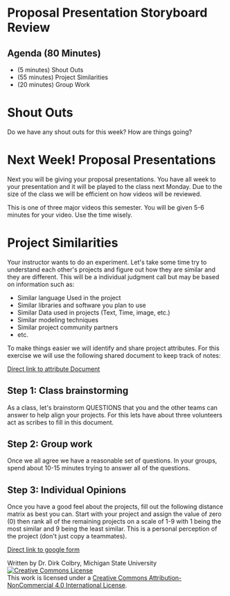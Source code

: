 # Proposal Presentation Storyboard Review

## Agenda (80 Minutes)

- (5 minutes) Shout Outs
- (55 minutes) Project Similarities
- (20 minutes) Group Work

# Shout Outs

Do we have any shout outs for this week?  How are things going?


# Next Week! Proposal Presentations

Next you will be giving your proposal presentations.  You have all week to your presentation and it will be played to the class next Monday.  Due to the size of the class we will be efficient on how videos will be reviewed.

This is one of three major videos this semester.  You will be given 5-6 minutes for your video. Use the time wisely.


# Project Similarities

Your instructor wants to do an experiment.  Let's take some time try to understand each other's projects and figure out how they are similar and they are different. This will be a individual judgment call but may be based on information such as:

- Similar language Used in the project
- Similar libraries and software you plan to use
- Similar Data used in projects (Text, Time, image, etc.)
- Similar modeling techniques
- Similar project community partners
- etc. 

To make things easier we will identify and share project attributes.  For this exercise we will use the following shared document to keep track of notes:

[Direct link to attribute Document](https://docs.google.com/document/d/1PsdWeNWxuksLp5IKmH9L60YdQ-mxDnhs74-sRfQiLqQ/edit)

## Step 1: Class brainstorming
As a class, let's brainstorm QUESTIONS that you and the other teams can answer to help align your projects.  For this lets have about three volunteers act as scribes to fill in this document. 


## Step 2: Group work
Once we all agree we have a reasonable set of questions. In your groups, spend about 10-15 minutes trying to answer all of the questions.  


## Step 3: Individual Opinions
Once you have a good feel about the projects, fill out the following distance matrix as best you can.  Start with your project and assign the value of zero (0) then rank all of the remaining projects on a scale of 1-9 with 1 being the most similar and 9 being the least similar.  This is a personal perception of the project (don't just copy a teammates).  

[Direct link to google form](https://docs.google.com/forms/d/e/1FAIpQLScZYZbuCaOVigWg-fWdyj5MRHE0LFuiHUJk1Ru-dxMjpxGVrw/viewform)
    

Written by Dr. Dirk Colbry, Michigan State University
<a rel="license" href="http://creativecommons.org/licenses/by-nc/4.0/"><img alt="Creative Commons License" style="border-width:0" src="https://i.creativecommons.org/l/by-nc/4.0/88x31.png" /></a><br />This work is licensed under a <a rel="license" href="http://creativecommons.org/licenses/by-nc/4.0/">Creative Commons Attribution-NonCommercial 4.0 International License</a>.
